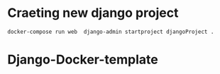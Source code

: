 # Craeting new django project

    docker-compose run web  django-admin startproject djangoProject .
    
# Django-Docker-template
